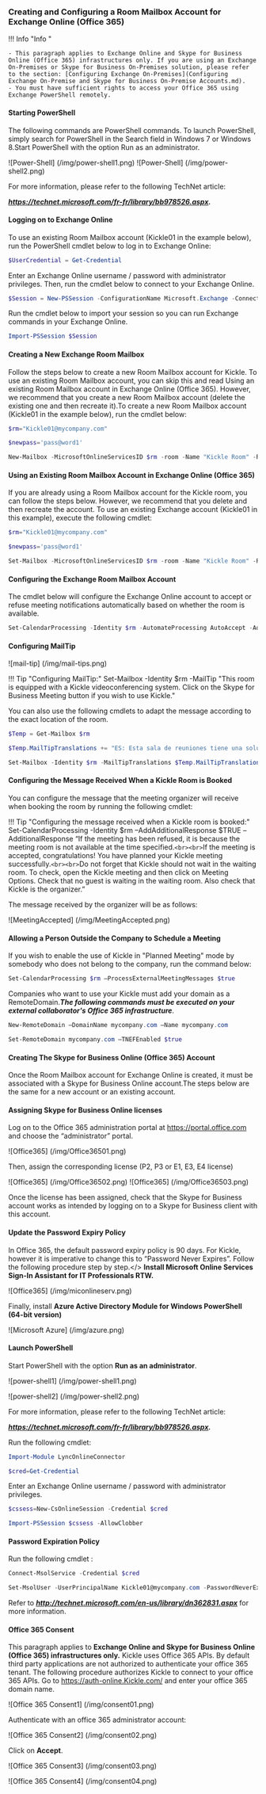 <!--
    Page : Administration/Online
    Author : Alexis CONIA
    Latest Update : 27/03/2016
    Confidential : No
	Partner : No
	Public : Yes
    Version : 1.0
-->
### Creating and Configuring a Room Mailbox Account for Exchange Online (Office 365)

!!! Info "Info "

    - This paragraph applies to Exchange Online and Skype for Business Online (Office 365) infrastructures only. If you are using an Exchange On-Premises or Skype for Business On-Premises solution, please refer to the section: [Configuring Exchange On-Premises](Configuring Exchange On-Premise and Skype for Business On-Premise Accounts.md).
    - You must have sufficient rights to access your Office 365 using Exchange PowerShell remotely.

#### Starting PowerShell

The following commands are PowerShell commands. To launch PowerShell, simply search for PowerShell in the Search field in Windows 7 or Windows 8.Start PowerShell with the option Run as an administrator.

![Power-Shell] (/img/power-shell1.png)
![Power-Shell] (/img/power-shell2.png)

For more information, please refer to the following TechNet article:

***<https://technet.microsoft.com/fr-fr/library/bb978526.aspx>.***

#### Logging on to Exchange Online

To use an existing Room Mailbox account (Kickle01 in the example below), run the PowerShell cmdlet below to log in to Exchange Online:

``` powershell
$UserCredential = Get-Credential
```

Enter an Exchange Online username / password with administrator privileges. Then, run the cmdlet below to connect to your Exchange Online.

``` powershell
$Session = New-PSSession -ConfigurationName Microsoft.Exchange -ConnectionUri https://outlook.office365.com/powershell-liveid/ -Credential $UserCredential -Authentication Basic -AllowRedirection
```

Run the cmdlet below to import your session so you can run Exchange commands in your Exchange Online.

``` powershell
Import-PSSession $Session
```

#### Creating a New Exchange Room Mailbox

Follow the steps below to create a new Room Mailbox account for Kickle. To use an existing Room Mailbox account, you can skip this and read Using an existing Room Mailbox account in Exchange Online (Office 365).
However, we recommend that you create a new Room Mailbox account (delete the existing one and then recreate it).To create a new Room Mailbox account (Kickle01 in the example below), run the cmdlet below:

``` powershell
$rm="Kickle01@mycompany.com"
```

``` powershell
$newpass='pass@word1'
```

``` powershell
New-Mailbox -MicrosoftOnlineServicesID $rm -room -Name "Kickle Room" -RoomMailboxPassword (ConvertTo-SecureString $newpass -AsPlainText -Force) -EnableRoomMailboxAccount $true
```

#### Using an Existing Room Mailbox Account in Exchange Online (Office 365)

If you are already using a Room Mailbox account for the Kickle room, you can follow the steps below. However, we recommend that you delete and then recreate the account.
To use an existing Exchange account (Kickle01 in this example), execute the following cmdlet:

``` powershell
$rm="Kickle01@mycompany.com"
```

``` powershell
$newpass='pass@word1'
```

``` powershell
Set-Mailbox -MicrosoftOnlineServicesID $rm -room -Name "Kickle Room" -RoomMailboxPassword (ConvertTo-SecureString $newpass -AsPlainText -Force) -EnableRoomMailboxAccount $true
```

#### Configuring the Exchange Room Mailbox Account

The cmdlet below will configure the Exchange Online account to accept or refuse meeting notifications automatically based on whether the room is available.

``` powershell
Set-CalendarProcessing -Identity $rm -AutomateProcessing AutoAccept -AddOrganizerToSubject $false –DeleteSubject $false -RemovePrivateProperty $false
```

#### Configuring MailTip

![mail-tip] (/img/mail-tips.png)

!!! Tip "Configuring MailTip:"
    Set-Mailbox -Identity $rm -MailTip "This room is equipped with a Kickle videoconferencing system. Click on the Skype for Business Meeting button if you wish to use Kickle."

You can also use the following cmdlets to adapt the message according to the exact location of the room.

``` powershell
$Temp = Get-Mailbox $rm
```

``` powershell
$Temp.MailTipTranslations += "ES: Esta sala de reuniones tiene una solución Kickle"
```

``` powershell
Set-Mailbox -Identity $rm -MailTipTranslations $Temp.MailTipTranslations
```

#### Configuring the Message Received When a Kickle Room is Booked

You can configure the message that the meeting organizer will receive when booking the room by running the following cmdlet:

!!! Tip "Configuring the message received when a Kickle room is booked:"
    Set-CalendarProcessing -Identity $rm –AddAdditionalResponse $TRUE –AdditionalResponse “If the meeting has been refused, it is because the meeting room is not available at the time specified.```<br><br>```If the meeting is accepted, congratulations! You have planned your Kickle meeting successfully.```<br><br>```Do not forget that Kickle should not wait in the waiting room. To check, open the Kickle meeting and then click on Meeting Options. Check that no guest is waiting in the waiting room. Also check that Kickle is the organizer.”

The message received by the organizer will be as follows:

![MeetingAccepted] (/img/MeetingAccepted.png)

#### Allowing a Person Outside the Company to Schedule a Meeting

If you wish to enable the use of Kickle in "Planned Meeting" mode by somebody who does not belong to the company, run the command below:

``` powershell
Set-CalendarProcessing $rm –ProcessExternalMeetingMessages $true
```

Companies who want to use your Kickle must add your domain as a RemoteDomain.***_The following commands must be executed on your external collaborator's Office 365 infrastructure_***.

``` powershell
New-RemoteDomain –DomainName mycompany.com –Name mycompany.com
```

``` powershell
Set-RemoteDomain mycompany.com –TNEFEnabled $true
```

#### Creating The Skype for Business Online (Office 365) Account

Once the Room Mailbox account for Exchange Online is created, it must be associated with a Skype for Business Online account.The steps below are the same for a new account or an existing account.

#### Assigning Skype for Business Online licenses

Log on to the Office 365 administration portal at <https://portal.office.com> and choose the “administrator” portal.

![Office365] (/img/Office36501.png)

Then, assign the corresponding license (P2, P3 or E1, E3, E4 license)

![Office365] (/img/Office36502.png)
![Office365] (/img/Office36503.png)

Once the license has been assigned, check that the Skype for Business account works as intended by logging on to a Skype for Business client with this account.

#### Update the Password Expiry Policy

In Office 365, the default password expiry policy is 90 days. For Kickle, however it is imperative to change this to “Password Never Expires”. Follow the following procedure step by step.</>
**Install Microsoft Online Services Sign-In Assistant for IT Professionals RTW.**

![Office365] (/img/miconlineserv.png)

Finally, install **Azure Active Directory Module for Windows PowerShell (64-bit version)**

![Microsoft Azure] (/img/azure.png)

#### Launch PowerShell

Start PowerShell with the option **Run as an administrator**.

![power-shell1] (/img/power-shell1.png)

![power-shell2] (/img/power-shell2.png)

For more information, please refer to the following TechNet article:

***<https://technet.microsoft.com/fr-fr/library/bb978526.aspx>.***

Run the following cmdlet:

``` powershell
Import-Module LyncOnlineConnector
```

``` powershell
$cred=Get-Credential
```

Enter an Exchange Online username / password with administrator privileges.

``` powershell
$cssess=New-CsOnlineSession -Credential $cred
```

``` powershell
Import-PSSession $cssess -AllowClobber
```

#### Password Expiration Policy

Run the following cmdlet :

``` powershell
Connect-MsolService -Credential $cred
```

``` powershell
Set-MsolUser -UserPrincipalName Kickle01@mycompany.com -PasswordNeverExpires $true
```

Refer to ***<http://technet.microsoft.com/en-us/library/dn362831.aspx>*** for more information.

#### Office 365 Consent

This paragraph applies to **Exchange Online and Skype for Business Online (Office 365) infrastructures only.**
Kickle uses Office 365 APIs. By default third party applications are not authorized to authenticate your office 365 tenant. The following procedure authorizes Kickle to connect to your office 365 APIs.
Go to <https://auth-online.Kickle.com/> and enter your office 365 domain name.

![Office 365 Consent1] (/img/consent01.png)

Authenticate with an office 365 administrator account:

![Office 365 Consent2] (/img/consent02.png)

Click on **Accept**.

![Office 365 Consent3] (/img/consent03.png)

![Office 365 Consent4] (/img/consent04.png)
